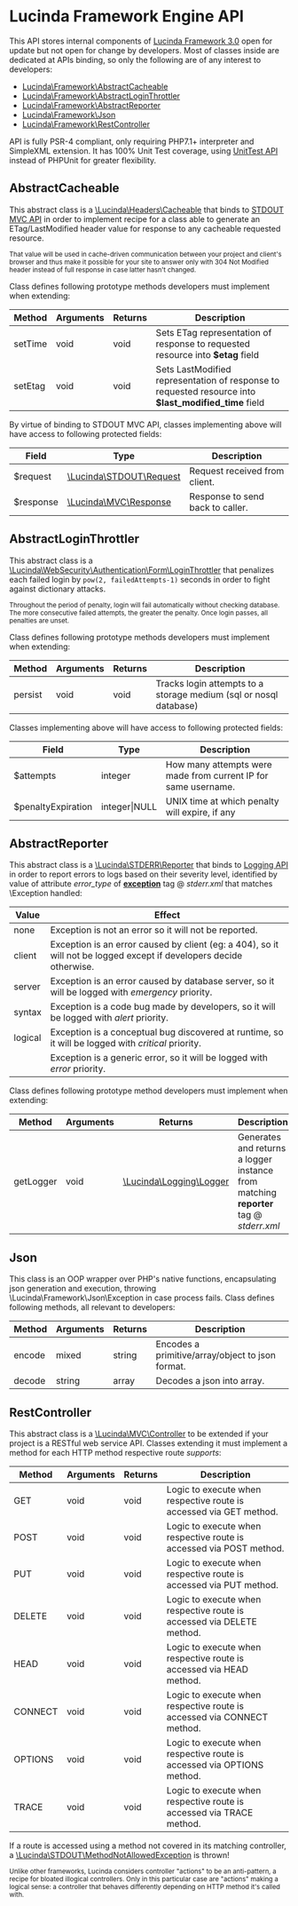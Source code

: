 # Lucinda Framework Engine API

This API stores internal components of [Lucinda Framework 3.0](http://www.lucinda-framework.com) open for update but not open for change by developers. Most of classes inside are dedicated at APIs binding, so only the following are of any interest to developers:

- [Lucinda\Framework\AbstractCacheable](#abstractcacheable)
- [Lucinda\Framework\AbstractLoginThrottler](#abstractloginthrottler)
- [Lucinda\Framework\AbstractReporter](#abstractreporter)
- [Lucinda\Framework\Json](#json)
- [Lucinda\Framework\RestController](#restcontroller)

API is fully PSR-4 compliant, only requiring PHP7.1+ interpreter and SimpleXML extension. It has 100% Unit Test coverage, using [UnitTest API](https://github.com/aherne/unit-testing) instead of PHPUnit for greater flexibility.

## AbstractCacheable

This abstract class is a [\Lucinda\Headers\Cacheable](https://github.com/aherne/headers-api/blob/master/src/Cacheable.php) that binds to [STDOUT MVC API](https://github.com/aherne/php-servlets-api) in order to implement recipe for a class able to generate an ETag/LastModified header value for response to any cacheable requested resource.

<sub>That value will be used in cache-driven communication between your project and client's browser and thus make it possible for your site to answer only with 304 Not Modified header instead of full response in case latter hasn't changed.</sub>

Class defines following prototype methods developers must implement when extending:

| Method | Arguments | Returns | Description |
| --- | --- | --- | --- |
| setTime | void | void | Sets ETag representation of response to requested resource into **$etag** field |
| setEtag | void | void | Sets LastModified representation of response to requested resource into **$last_modified_time** field |

By virtue of binding to STDOUT MVC API, classes implementing above will have access to following protected fields:

| Field | Type | Description |
| --- | --- | --- |
| $request | [\Lucinda\STDOUT\Request](https://github.com/aherne/php-servlets-api/#class-request) | Request received from client. |
| $response | [\Lucinda\MVC\Response](https://github.com/aherne/mvc/#class-response) | Response to send back to caller. |

## AbstractLoginThrottler

This abstract class is a [\Lucinda\WebSecurity\Authentication\Form\LoginThrottler](https://github.com/aherne/php-security-api/blob/master/src/Authentication/Form/LoginThrottler.php) that penalizes each failed login by ``` pow(2, failedAttempts-1) ``` seconds in order to fight against dictionary attacks.

<sub>Throughout the period of penalty, login will fail automatically without checking database. The more consecutive failed attempts, the greater the penalty. Once login passes, all penalties are unset.</sub>

Class defines following prototype methods developers must implement when extending:

| Method | Arguments | Returns | Description |
| --- | --- | --- | --- |
| persist | void | void | Tracks login attempts to a storage medium (sql or nosql database) |

Classes implementing above will have access to following protected fields:

| Field | Type | Description |
| --- | --- | --- |
| $attempts | integer | How many attempts were made from current IP for same username. |
| $penaltyExpiration | integer\|NULL | UNIX time at which penalty will expire, if any |

## AbstractReporter

This abstract class is a [\Lucinda\STDERR\Reporter](https://github.com/aherne/errors-api/#abstract-class-reporter) that binds to [Logging API](https://github.com/aherne/php-logging-api/) in order to report errors to logs based on their severity level, identified by value of attribute *error_type* of [**exception**](https://github.com/aherne/errors-api/tree/v2.0.0#exceptions) tag @ *stderr.xml* that matches \Exception handled:

| Value | Effect |
| --- | --- |
| none | Exception is not an error so it will not be reported. |
| client | Exception is an error caused by client (eg: a 404), so it will not be logged except if developers decide otherwise. |
| server | Exception is an error caused by database server, so it will be logged with *emergency* priority. |
| syntax | Exception is a code bug made by developers, so it will be logged with *alert* priority. |
| logical | Exception is a conceptual bug discovered at runtime, so it will be logged with *critical* priority. |
|   | Exception is a generic error, so it will be logged with *error* priority. |

Class defines following prototype method developers must implement when extending:

| Method | Arguments | Returns | Description |
| --- | --- | --- | --- |
| getLogger | void | [\Lucinda\Logging\Logger](https://github.com/aherne/php-logging-api/#logging) | Generates and returns a logger instance from matching **reporter** tag @ *stderr.xml* |

## Json

This class is an OOP wrapper over PHP's native functions, encapsulating json generation and execution, throwing \Lucinda\Framework\Json\Exception in case process fails. Class defines following methods, all relevant to developers:

| Method | Arguments | Returns | Description |
| --- | --- | --- | --- |
| encode | mixed | string | Encodes a primitive/array/object to json format. |
| decode | string | array | Decodes a json into array. |

## RestController

This abstract class is a [\Lucinda\MVC\Controller](https://github.com/aherne/php-servlets-api/#abstract-class-controller) to be extended if your project is a RESTful web service API. Classes extending it must implement a method for each HTTP method respective route *supports*:

| Method | Arguments | Returns | Description |
| --- | --- | --- | --- |
| GET | void | void | Logic to execute when respective route is accessed via GET method. |
| POST | void | void | Logic to execute when respective route is accessed via POST method. |
| PUT | void | void | Logic to execute when respective route is accessed via PUT method. |
| DELETE | void | void | Logic to execute when respective route is accessed via DELETE method. |
| HEAD | void | void | Logic to execute when respective route is accessed via HEAD method. |
| CONNECT | void | void | Logic to execute when respective route is accessed via CONNECT method. |
| OPTIONS | void | void | Logic to execute when respective route is accessed via OPTIONS method. |
| TRACE | void | void | Logic to execute when respective route is accessed via TRACE method. |

If a route is accessed using a method not covered in its matching controller, a [\Lucinda\STDOUT\MethodNotAllowedException](https://github.com/aherne/php-servlets-api/blob/master/src/MethodNotAllowedException.php) is thrown!

<sub>Unlike other frameworks, Lucinda considers controller "actions" to be an anti-pattern, a recipe for bloated illogical controllers. Only in this particular case are "actions" making a logical sense: a controller that behaves differently depending on HTTP method it's called with.</sub>
